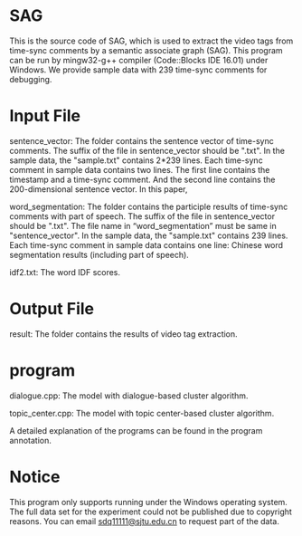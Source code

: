 # SAG
This is the source code of SAG, which is used to extract the video tags from time-sync comments by a semantic associate graph (SAG). This program can be run by mingw32-g++ compiler (Code::Blocks IDE 16.01) under Windows. We provide sample data with 239 time-sync comments for debugging.

# Input File
sentence_vector: The folder contains the sentence vector of time-sync comments. The suffix of the file in sentence_vector should be ".txt". In the sample data, the "sample.txt" contains 2*239 lines. Each time-sync comment in sample data contains two lines. The first line contains the timestamp and a time-sync comment. And the second line contains the 200-dimensional sentence vector. In this paper, 

word_segmentation: The folder contains the participle results of time-sync comments with part of speech. The suffix of the file in sentence_vector should be ".txt". The file name in “word_segmentation” must be same in "sentence_vector". In the sample data, the "sample.txt" contains 239 lines. Each time-sync comment in sample data contains one line: Chinese word segmentation results (including part of speech).

idf2.txt: The word IDF scores.

# Output File
result: The folder contains the results of video tag extraction.

# program
dialogue.cpp: The model with dialogue-based cluster algorithm. 

topic_center.cpp: The model with topic center-based cluster algorithm.

A detailed explanation of the programs can be found in the program annotation.

# Notice
This program only supports running under the Windows operating system. The full data set for the experiment could not be published due to copyright reasons. You can email sdq11111@sjtu.edu.cn to request part of the data.
